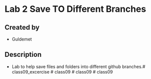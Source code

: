 # Lab 2 Save TO Different Branches
## Created by
- Guldemet

## Description
- Lab to help save files and folders into different github branches.#   c l a s s 0 9 _ e x c e r c i s e  
 #   c l a s s 0 9  
 #   c l a s s 0 9  
 #   c l a s s 0 9  
 